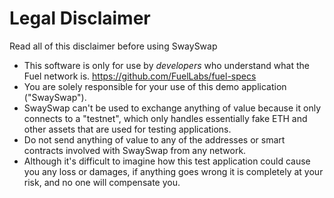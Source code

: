 # Legal Disclaimer

Read all of this disclaimer before using SwaySwap

- This software is only for use by _developers_ who understand what the Fuel network is. <https://github.com/FuelLabs/fuel-specs>
- You are solely responsible for your use of this demo application ("SwaySwap").
- SwaySwap can't be used to exchange anything of value because it only connects to a "testnet", which only handles essentially fake ETH and other assets that are used for testing applications.
- Do not send anything of value to any of the addresses or smart contracts involved with SwaySwap from any network.
- Although it's difficult to imagine how this test application could cause you any loss or damages, if anything goes wrong it is completely at your risk, and no one will compensate you.
